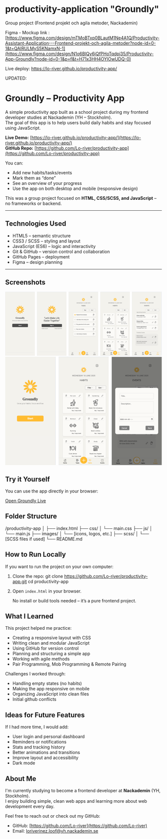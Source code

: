 # productivity-application "Groundly"
Group project (Frontend projekt och agila metoder, Nackademin)

Figma - Mockup link : [https://www.figma.com/design/mTMoBTxp0BLautM1Ne4A1Q/Productivity-Assistant-Application---Frontend-projekt-och-agila-metoder?node-id=0-1&t=QAIRULMyS5KNamxN-1](https://www.figma.com/design/N1o6BlQy6jQfPHoTqdpj35/Productivity-App-Groundly?node-id=0-1&p=f&t=H71x3HH4OYlOwUDQ-0)


Live deploy: 
https://lo-river.github.io/productivity-app/

UPDATED: 

# Groundly – Productivity App

A simple productivity app built as a school project during my frontend developer studies at Nackademin (YH – Stockholm).  
The goal of this app is to help users build daily habits and stay focused using JavaScript. 

**Live Demo:** [https://lo-river.github.io/productivity-app/](https://lo-river.github.io/productivity-app/)  
 **GitHub Repo:** [https://github.com/Lo-river/productivity-app](https://github.com/Lo-river/productivity-app)


You can:
- Add new habits/tasks/events
- Mark them as “done”
- See an overview of your progress
- Use the app on both desktop and mobile (responsive design)

This was a group project focused on **HTML, CSS/SCSS, and JavaScript** – no frameworks or backend.

---

## Technologies Used

- HTML5 – semantic structure
- CSS3 / SCSS – styling and layout
- JavaScript (ES6) – logic and interactivity
- Git & GitHub – version control and collaboration
- GitHub Pages – deployment
- Figma – design planning 

---

## Screenshots


![Groundly Screenshot](./images/groundly-screenshot-1.png)
![Groundly Screenshot](./images/groundly-screenshot-2.png)

## Try it Yourself

You can use the app directly in your browser:

[Open Groundly Live](https://lo-river.github.io/productivity-app/)


## Folder Structure

/productivity-app
│
├── index.html
├── css/
│ └── main.css
├── js/
│ └── main.js
├── images/
│ └── [icons, logos, etc.]
├── scss/
│ └── [SCSS files if used]
└── README.md


## How to Run Locally

If you want to run the project on your own computer:

1. Clone the repo:
   git clone https://github.com/Lo-river/productivity-app.git
   cd productivity-app


2. Open `index.html` in your browser.

    No install or build tools needed – it’s a pure frontend project.


##  What I Learned

This project helped me practice:

- Creating a responsive layout with CSS
- Writing clean and modular JavaScript
- Using GitHub for version control
- Planning and structuring a simple app
- Working with agile methods
- Pair Programming, Mob Programming & Remote Pairing

Challenges I worked through:
- Handling empty states (no habits)
- Making the app responsive on mobile
- Organizing JavaScript into clean files
- Initial github conflicts 

## Ideas for Future Features

If I had more time, I would add:
- User login and personal dashboard
- Reminders or notifications
- Stats and tracking history
- Better animations and transitions
- Improve layout and accessibility
- Dark mode


## About Me

I'm currently studying to become a frontend developer at **Nackademin** (YH, Stockholm).  
I enjoy building simple, clean web apps and learning more about web development every day.


Feel free to reach out or check out my GitHub:
- GitHub: [https://github.com/Lo-river](https://github.com/Lo-river)
- Email: loriverinez.loof@yh.nackademin.se


